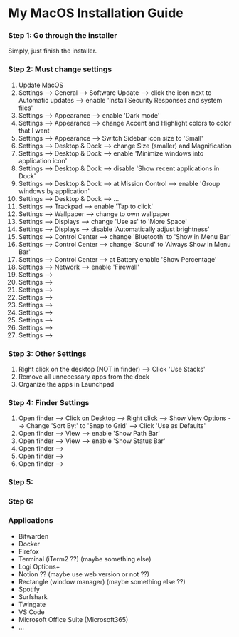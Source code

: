 # My MacOS Installation Guide

### Step 1: Go through the installer

Simply, just finish the installer.

### Step 2: Must change settings

1) Update MacOS
2) Settings --> General --> Software Update --> click the icon next to Automatic updates --> enable 'Install Security Responses and system files'
3) Settings --> Appearance --> enable 'Dark mode'
4) Settings --> Appearance --> change Accent and Highlight colors to color that I want
5) Settings --> Appearance --> Switch Sidebar icon size to 'Small'
6) Settings --> Desktop & Dock --> change Size (smaller) and Magnification 
7) Settings --> Desktop & Dock --> enable 'Minimize windows into application icon'
8) Settings --> Desktop & Dock --> disable 'Show recent applications in Dock'
9) Settings --> Desktop & Dock --> at Mission Control --> enable 'Group windows by application'
10) Settings --> Desktop & Dock --> ...
11) Settings --> Trackpad --> enable 'Tap to click'
12) Settings --> Wallpaper --> change to own wallpaper
13) Settings --> Displays --> change 'Use as' to 'More Space'
14) Settings --> Displays --> disable 'Automatically adjust brightness'
15) Settings --> Control Center --> change 'Bluetooth' to 'Show in Menu Bar'
16) Settings --> Control Center --> change 'Sound' to 'Always Show in Menu Bar'
17) Settings --> Control Center --> at Battery enable 'Show Percentage'
18) Settings --> Network --> enable 'Firewall'
19) Settings -->
20) Settings -->
21) Settings -->
22) Settings -->
23) Settings -->
24) Settings -->
25) Settings -->
26) Settings -->
27) Settings -->

### Step 3: Other Settings

1) Right click on the desktop (NOT in finder) --> Click 'Use Stacks'
2) Remove all unnecessary apps from the dock
3) Organize the apps in Launchpad

### Step 4: Finder Settings

1) Open finder --> Click on Desktop --> Right click --> Show View Options --> Change 'Sort By:' to 'Snap to Grid' --> Click 'Use as Defaults'
2) Open finder --> View --> enable 'Show Path Bar'
3) Open finder --> View --> enable 'Show Status Bar'
4) Open finder -->
5) Open finder -->
6) Open finder -->

### Step 5:

### Step 6:








### Applications
- Bitwarden
- Docker
- Firefox
- Terminal (iTerm2 ??) (maybe something else)
- Logi Options+
- Notion ?? (maybe use web version or not ??)
- Rectangle (window manager) (maybe something else ??)
- Spotify
- Surfshark
- Twingate
- VS Code
- Microsoft Office Suite (Microsoft365)
- ...
